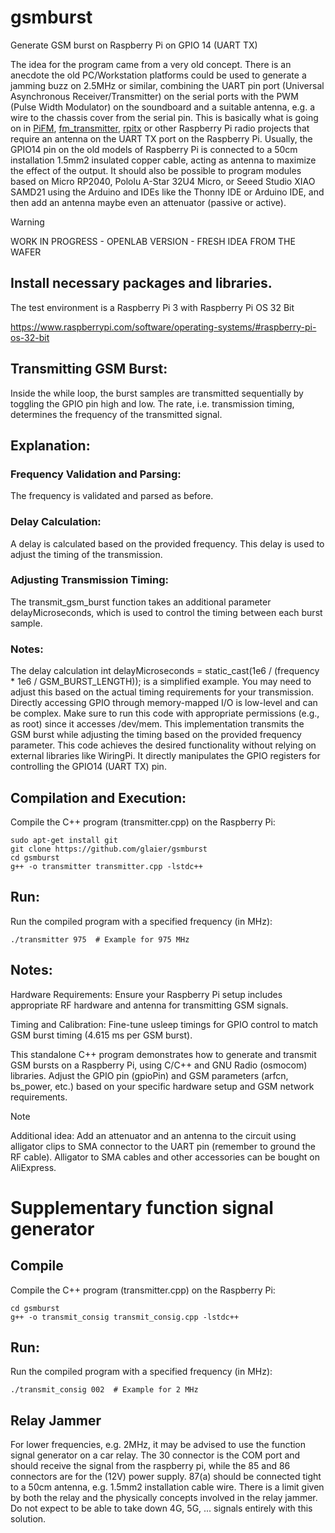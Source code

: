 # gsmburst

Generate GSM burst on Raspberry Pi on GPIO 14 (UART TX)

The idea for the program came from a very old concept. There is an anecdote the old PC/Workstation platforms could be used to generate a jamming buzz on 2.5MHz or similar, combining the UART pin port (Universal Asynchronous Receiver/Transmitter) on the serial ports with the PWM (Pulse Width Modulator) on the soundboard and a suitable antenna, e.g. a wire to the chassis cover from the serial pin. This is basically what is going on in [PiFM](https://github.com/rm-hull/pifm), [fm_transmitter](https://github.com/markondej/fm_transmitter/), [rpitx](https://github.com/F5OEO/rpitx) or other Raspberry Pi radio projects that require an antenna on the UART TX port on the Raspberry Pi. Usually, the GPIO14 pin on the old models of Raspberry Pi is connected to a 50cm installation 1.5mm2 insulated copper cable, acting as antenna to maximize the effect of the output. It should also be possible to program modules based on Micro RP2040, Pololu A-Star 32U4 Micro, or Seeed Studio XIAO SAMD21 using the Arduino and IDEs like the Thonny IDE or Arduino IDE, and then add an antenna maybe even an attenuator (passive or active). 

> [!WARNING]
> WORK IN PROGRESS - OPENLAB VERSION - FRESH IDEA FROM THE WAFER

## Install necessary packages and libraries. 

The test environment is a Raspberry Pi 3 with Raspberry Pi OS 32 Bit

https://www.raspberrypi.com/software/operating-systems/#raspberry-pi-os-32-bit

## Transmitting GSM Burst:
Inside the while loop, the burst samples are transmitted sequentially by toggling the GPIO pin high and low. The rate, i.e. transmission timing, determines the frequency of the transmitted signal.

## Explanation:

### Frequency Validation and Parsing: 
The frequency is validated and parsed as before.

### Delay Calculation: 
A delay is calculated based on the provided frequency. This delay is used to adjust the timing of the transmission.

### Adjusting Transmission Timing: 
The transmit_gsm_burst function takes an additional parameter delayMicroseconds, which is used to control the timing between each burst sample.

### Notes:
The delay calculation int delayMicroseconds = static_cast<int>(1e6 / (frequency * 1e6 / GSM_BURST_LENGTH)); is a simplified example. You may need to adjust this based on the actual timing requirements for your transmission.
Directly accessing GPIO through memory-mapped I/O is low-level and can be complex. Make sure to run this code with appropriate permissions (e.g., as root) since it accesses /dev/mem.
This implementation transmits the GSM burst while adjusting the timing based on the provided frequency parameter. This code achieves the desired functionality without relying on external libraries like WiringPi. It directly manipulates the GPIO registers for controlling the GPIO14 (UART TX) pin.

## Compilation and Execution:

Compile the C++ program (transmitter.cpp) on the Raspberry Pi:

```
sudo apt-get install git
git clone https://github.com/glaier/gsmburst
cd gsmburst
g++ -o transmitter transmitter.cpp -lstdc++
```

## Run:

Run the compiled program with a specified frequency (in MHz):

```
./transmitter 975  # Example for 975 MHz
```

## Notes:

Hardware Requirements: Ensure your Raspberry Pi setup includes appropriate RF hardware and antenna for transmitting GSM signals.

Timing and Calibration: Fine-tune usleep timings for GPIO control to match GSM burst timing (4.615 ms per GSM burst).

This standalone C++ program demonstrates how to generate and transmit GSM bursts on a Raspberry Pi, using C/C++ and GNU Radio (osmocom) libraries. Adjust the GPIO pin (gpioPin) and GSM parameters (arfcn, bs_power, etc.) based on your specific hardware setup and GSM network requirements.

>[!NOTE]
>Additional idea: Add an attenuator and an antenna to the circuit using alligator clips to SMA connector to the UART pin (remember to ground the RF cable). Alligator to SMA cables and other accessories can be bought on AliExpress.

# Supplementary function signal generator 

## Compile
Compile the C++ program (transmitter.cpp) on the Raspberry Pi:

```
cd gsmburst
g++ -o transmit_consig transmit_consig.cpp -lstdc++
```

## Run:
Run the compiled program with a specified frequency (in MHz):

```
./transmit_consig 002  # Example for 2 MHz
```

## Relay Jammer
For lower frequencies, e.g. 2MHz, it may be advised to use the function signal generator on a car relay. The 30 connector is the COM port and should receive the signal from the raspberry pi, while the 85 and 86 connectors are for the (12V) power supply. 87(a) should be connected tight to a 50cm antenna, e.g. 1.5mm2 installation cable wire. There is a limit given by both the relay and the physically concepts involved in the relay jammer. Do not expect to be able to take down 4G, 5G, ... signals entirely with this solution. 
